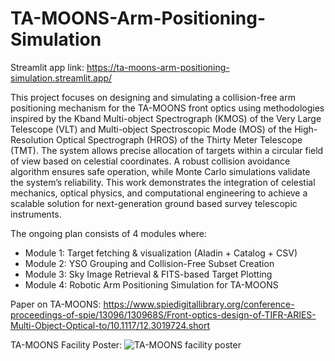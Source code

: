 # TA-MOONS-Arm-Positioning-Simulation

Streamlit app link: https://ta-moons-arm-positioning-simulation.streamlit.app/

This project focuses on designing and simulating a collision-free arm positioning mechanism for the TA-MOONS front optics using methodologies inspired by the Kband Multi-object Spectrograph (KMOS) of the Very Large Telescope (VLT) and Multi-object Spectroscopic Mode (MOS) of the High-Resolution Optical Spectrograph (HROS) of the Thirty Meter Telescope (TMT). The system allows precise allocation of targets within a circular field of view based on celestial coordinates. A robust collision avoidance algorithm ensures safe operation, while Monte Carlo simulations validate the system’s reliability. This work demonstrates the integration of celestial mechanics, optical physics, and computational engineering to achieve a scalable solution for next-generation ground based survey telescopic instruments.

The ongoing plan consists of 4 modules where:
* Module 1: Target fetching & visualization (Aladin + Catalog + CSV)
* Module 2: YSO Grouping and Collision-Free Subset Creation
* Module 3: Sky Image Retrieval & FITS-based Target Plotting
* Module 4: Robotic Arm Positioning Simulation for TA-MOONS

Paper on TA-MOONS: https://www.spiedigitallibrary.org/conference-proceedings-of-spie/13096/130968S/Front-optics-design-of-TIFR-ARIES-Multi-Object-Optical-to/10.1117/12.3019724.short

TA-MOONS Facility Poster:
![TA-MOONS facility poster](https://github.com/user-attachments/assets/6d3fff41-3ad3-40df-a0ec-ce19d3080334)
